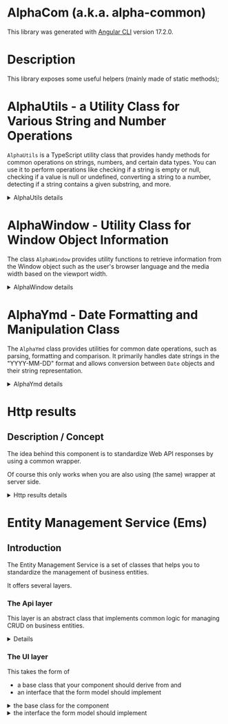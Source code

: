 # AlphaCom (a.k.a. alpha-common)

This library was generated with [Angular CLI](https://github.com/angular/angular-cli) version 17.2.0.

# Description

This library exposes some useful helpers (mainly made of static methods);

# AlphaUtils - a Utility Class for Various String and Number Operations

`AlphaUtils` is a TypeScript utility class that provides handy methods for common operations on strings, numbers, and certain data types. You can use it to perform operations like checking if a string is empty or null, checking if a value is null or undefined, converting a string to a number, detecting if a string contains a given substring, and more.

<details>

<summary>AlphaUtils details</summary>

## Table of Contents

- [Method Detail](#method-detail)
  - [eon()](#eon)
  - [isNull()](#isnull)
  - [toNumberOrNull()](#tonumberornull)
  - [contains()](#contains)
  - [toLocaleCurrency()](#tolocalecurrency)
  - [round()](#round)
  - [dataUrlToBlob()](#dataurltoblob)
  - [dataUrlToUint8Array()](#dataurltouint8array)
  - [b64ToUint8Array()](#b64touint8array)
  - [b64ToBlob()](#b64toblob)
  - [getBlobUrl()](#getbloburl)

## Method Detail

### eon

Checks if a string is null or empty.

**Parameters:**

`str` (string | undefined): The string to evaluate.

**Returns:**

(boolean): True if the string is null or empty, false otherwise.

---

### isNull

Checks if a value is null or undefined.

**Parameters:**

`val` (any): The value to check.

**Returns:**

(boolean): True if the value is null or undefined, otherwise false.

---

### toNumberOrNull

Converts a string to a number. Returns null when the value is undefined or cannot be converted to a number.

**Parameters:**

`val` (string | undefined): The value to be converted to a number.

**Returns:**

(number | null): The converted number value or null if the value is undefined or cannot be converted to a number.

---

### contains

Returns true if the string to find is found in the string to evaluate.

**Parameters:**

`strToCheck` (string): The string to evaluate.

`stringToFind` (string): The string to find within the string to evaluate.

**Note:** this method is case-sensitive.

**Returns:**

(boolean): True if the `strToCheck` contains `stringToFind`. False otherwise.

---

### toLocaleCurrency

Converts a numerical value to a currency representation with the specified locale, number of digits, and currency.

**Parameters:**

- `value` (number): The numerical value to be converted.
- `locale` (string, Optional): The locale code to be used for formatting the currency.
- `nbDigits` (number, Optional): The number of digits to be shown after the decimal point. Default is 2.
- `currency` (string, Optional): The currency code to be used for formatting the currency. Default is "EUR".

**Returns:**

(string): The converted currency representation of the value.

---

### round

Rounds the given value to the specified precision.

**Parameters:**

- `value` (number): The value to be rounded.
- `precision` (number, Optional): The number of decimal places to round to. Default is 0.

**Returns:**

(number): The rounded value.

---

### dataUrlToBlob

Converts a data URL string to a Blob object.

**Parameters:**

- `dataUrl` (string): The data URL to convert.
- `sliceSize` (number, Optional): The slice size for splitting the base64 data. Defaults to 512.

**Returns:**

(Blob): The converted Blob object.

---

### dataUrlToUint8Array

Converts a data URL to Uint8Array.

**Parameters:**

- `dataUrl` (string): The data URL to convert.
- `sliceSize` (number, Optional): The slice size for dividing the base64 string into chunks.

**Returns:**

(Uint8Array): The converted Uint8Array.

---

### b64ToUint8Array

Converts a base64 string to a Uint8Array.

**Parameters:**

- `b64Data` (string): The base64 string to convert.
- `sliceSize` (number, Optional): The size of each slice when converting the base64 string. Default is 512.

**Returns:**

(Uint8Array): The converted Uint8Array.

---

### b64ToBlob

Converts a base64 string to a Blob object.

**Parameters:**

- `b64Data` (string): The base64 string to convert.
- `contentType` (string, Optional): The content type of the Blob.
- `sliceSize` (number, Optional): The size of each slice for dividing the base64 data into chunks.

**Returns:**

(Blob): The resulting Blob object.

---

### getBlobUrl

Get the URL of a blob from base64 data.

**Parameters:**

- `b64Data` (string): The base64 encoded data.
- `contentType` (string, Optional): The type of the data.
- `sliceSize` (number, Optional): The size of each slice.

**Returns:**

(string): The URL of the blob.
</details>

# AlphaWindow - Utility Class for Window Object Information

The class `AlphaWindow` provides utility functions to retrieve information from the Window object such as the user's browser language and the media width based on the viewport width.

<details >
<summary> AlphaWindow details </summary>  

## Table of Contents

- [Method Detail](#method-detail)
  - [navigatorLanguageCode](#navigatorlanguagecode)
  - [mediaWidth](#mediawidth)

## Method Detail

### navigatorLanguageCode

Retrieves the language code of the user's browser.

**Returns:**

(string): The language code of the user's browser. Returns 'en' if the language cannot be determined.

---

### mediaWidth

Returns the media width based on the current viewport width.

The returned value can be one of the following: 'xs' (for viewports less than 576 pixels wide),
'sm' (for viewports 576 pixels wide and up),
'md' (for viewports 768 pixels wide and up), 'lg' (for viewports 992 pixels wide and up), 'xl' (for viewports 1200 pixels wide and up).

**Returns:**

('xs' | 'sm' | 'md' | 'lg' | 'xl'): The media width.

</details>

# AlphaYmd - Date Formatting and Manipulation Class

The `AlphaYmd` class provides utilities for common date operations, such as parsing, formatting and comparison. It primarily handles date strings in the "YYYY-MM-DD" format and allows conversion between `Date` objects and their string representation.

<details>
<summary>AlphaYmd details</summary>

## Table of Contents

- [Method Detail](#method-detail)
  - [parse](#parse)
  - [stringify](#stringify)
  - [format](#format)
  - [formatRange](#formatRange)
  - [toYmd](#toYmd)
  - [inYmdRange](#inYmdRange)
  - [ymdEqual](#ymdEqual)
  - [ymdCompare](#ymdCompare)

## Method Detail

### parse

Parses a string representing a date in the format "yyyy-MM-dd" and returns a `Date` object.

**Parameters:**

`ymd` (string): The string representing the date in "yyyy-MM-dd" format.

**Returns:**

(Date): The parsed Date object.

---

### stringify

Converts the date stored in the object to a string representation in the format 'YYYY-MM-DD'.

**Returns:**

(string): The string representation of the date.

---

### format

Formats the date using the specified format. 

**Parameters:**

`format` (string, Optional): The format to use for formatting the date.
There are 4 supported formats : YMD, DMY, MDY and DM

`sep` (string, Optional): The separator to use. It can be 'Slash' or 'Dash'.

**Returns:**

(string): The formatted date string.

---

### formatRange

Formats the range of dates.

**Parameters:**

`startDate`  (Date): The start date of the range.

`endDate`    (Date): The end date of the range.

`ragneSep`  (string, Optional): The separator between the dates. Default is '-'.

`format` (string, Optional): The format to use for formatting the date. There are 4 supported formats : YMD, DMY, MDY and DM

`sep` (string, Optional): The separator to use. It can be 'Slash' or 'Dash'.

**Returns:**

(string): The formatted range of dates.

---

### toYmd

Converts the given date to a string in the format "YYYY-MM-DD" and then parses it back to a `Date` object. This can be useful for normalizing the time component of the date.

**Parameters:**

`date` (Date): The date to be converted.

**Returns:**

(Date): The converted date in the format "YYYY-MM-DD".

---

### inYmdRange

Checks if a given date is within a range of minimum and maximum dates.

**Parameters:**

`date`    (Date): The date to check.

`minDate` (Date): The minimum date of the range.

`maxDate` (Date): The maximum date of the range.

**Returns:**

(boolean): True if the date is within the range, false otherwise.

---

### ymdEqual

Checks if two dates have the same year, month, and day.

**Parameters:**

`dt0` (Date): The first date.

`dt1` (Date): The second date.

**Returns:**

(boolean): Returns true if the two dates have the same year, month, and day; otherwise, returns false.

---

### ymdCompare

Compares two dates and returns the comparison result.

**Parameters:**

`dt0` (Date): The first date to compare.

`dt1` (Date): The second date to compare.

**Returns:**

(number): Returns `0` if the dates are equal, `-1` if `dt0` < `dt1`, and `1` if `dt0` > `dt1`.

</details>

# Http results

## Description / Concept

The idea behind this component is to standardize Web API responses by using a common wrapper.

Of course this only works when you are also using (the same) wrapper at server side.

<details>
<summary>Http results details</summary>

The wrapper carries down the following information from the server.

* a status (AlphaSeverityEnum) that specifies how good the server processed the request.
* the mutation (AlphaMutationEnum) that specifies what (CRUD) action was taken by the server
* a list of notifications where you'll find any warning or error
* a flag (hasMoreResult) that tells the client that a paged list contains more elements
* the server response that can take two forms
  * an object
  * a list of objects

## Implementation

The wrapper is implemented as a base class and two generic subclasses.

```typescript
import {AlphaEnumSeverity, AlphaSeverityEnum} from "./alpha-severity-enum";
import {AlphaEnumMutation, AlphaMutationEnum} from "./alpha-mutation-enum";
import {AlphaHttpResultNotification} from "./alpha-http-result-notification";

export class AlphaHttpResult {
  status: AlphaSeverityEnum;
  mutation: AlphaMutationEnum;
  notifications: AlphaHttpResultNotification[];
  hasMoreResults: boolean;
  get failure(): boolean {
    return this.status === AlphaSeverityEnum.Error
      || this.status === AlphaSeverityEnum.Fatal;
  }
  get success(): boolean {
    return !this.failure;
  }

  get message(): string {
    return this.notifications
      .map(n => n.message)
      .join(", ");
  }

  protected constructor(
    status: AlphaSeverityEnum,
    mutation: AlphaMutationEnum,
    notifications: AlphaHttpResultNotification[],
    hasMoreResults: boolean) {
    this.status = status;
    this.mutation = mutation;
    this.notifications = notifications;
    this.hasMoreResults = hasMoreResults;
  }

  static factorFromDso(dso:{
    statusCode: string,
    mutationCode: string,
    notifications: any[],
    hasMoreResults: boolean
  }): AlphaHttpResult {
    return new AlphaHttpResult(
      AlphaEnumSeverity.getValue(dso.statusCode),
      AlphaEnumMutation.getValue(dso.mutationCode),
      dso.notifications.map(
        (n: any) => AlphaHttpResultNotification.factorFromDso(n)),
      dso.hasMoreResults);
  }

}

export class AlphaHttpObjectResult<T> extends AlphaHttpResult {

  data: T;

  private constructor(
    status: AlphaSeverityEnum,
    mutation: AlphaMutationEnum,
    notifications: AlphaHttpResultNotification[],
    hasMoreResults: boolean,
    data: T) {
    super(status, mutation, notifications, hasMoreResults);
    this.data = data;
  }

  static override factorFromDso<T>(
    dso: any,
    factor?: (dsoData: any) => T): AlphaHttpObjectResult<T> {
    const data: T = dso.data == null
      ? null
      : factor ? factor(dso.data) : dso.data;
    return new AlphaHttpObjectResult<T>(
      AlphaEnumSeverity.getValue(dso.statusCode),
      AlphaEnumMutation.getValue(dso.mutationCode),
      dso.notifications.map(
        (n: any) => AlphaHttpResultNotification.factorFromDso(n)),
      dso.hasMoreResults,
      data);
  }

}

export class AlphaHttpListResult<T> extends AlphaHttpResult {
  data: T[];

  constructor(
    status: AlphaSeverityEnum,
    mutation: AlphaMutationEnum,
    notifications: AlphaHttpResultNotification[],
    hasMoreResults: boolean,
    data: T[]) {
    super(status, mutation, notifications, hasMoreResults);
    this.data = data;
  }

  static override factorFromDso<T>(
    dso: any,
    factor?: (dsoData: any) => T): AlphaHttpListResult<T> {

    const dsoList = dso.data as any[];
    const data: T[] = dsoList.map(
      (dsoListItem: any) => factor
        ? factor(dsoListItem)
        : dsoListItem);
    return new AlphaHttpListResult<T>(
      AlphaEnumSeverity.getValue(dso.statusCode),
      AlphaEnumMutation.getValue(dso.mutationCode),
      dso.notifications.map(
        (n: any) => AlphaHttpResultNotification.factorFromDso(n)),
      dso.hasMoreResults,
      data);
  }
}
```
</details>

# Entity Management Service (Ems)

## Introduction

The Entity Management Service is a set of classes that helps you to standardize the management of business entities.

It offers several layers.

### The Api layer

This layer is an abstract class that implements common logic for managing CRUD on business entities.

<details>

# AlphaEmsBaseApi class

The `AlphaEmsBaseApi` is an abstract base class aiming to provide foundational functionality for AlphaEms related operations involving HTTP requests.

## Concept

The model is built upon the following principle

Business entities can be divided (sliced) into two levels

The _**Head**_ represents the minimum information to be shown in lists.

The _**Body**_ extends the _Head_ information enabling to show the full details for a given entity

The _**EditInfo**_ (Ei) that contains all necessary info when it comes to _create_ or _update_ a given entity.

Let's provide a short example to make thinks clearer

The business entity **Customer** contains the following fields

* Id
* Name
* Address
* Country
* PreferredLanguage

Let's see how we can slice this information

### Head

The head for the customer entity will typically contain

* Id
* Name

### Body

The body for the customer will contain

* All head fields (inheritance)
* Address
* Country
* PreferredLanguage

### EditInfo (Ei)

When it comes to create or update a customer the user will need to get a list of countries and a list of languages to select from

* List of country (heads of country entity)
* List of language (heads of language entity)

Knowing this we can now look into the AlphaEmsBaseApi class

## Constructor

The `AlphaEmsBaseApi` takes the following parameters when initializing:

- `mEms`: An instance of the `AlphaEmsService`.
- `mHttp`: An instance of the `HttpClient`.
- `mContext`: A context string used for handling errors
- `mBaseUrl`: The base URL for the service controller
- `factorHead`, `factorBody`, `factorEi`: Functions that transforms a response object into the respective slides (Head, Body, Ei) for a given entity

### Methods

#### list(authorize: boolean, skip: number, take: number, options?: Map<string, string>, methodName?: string)

The `list` method sends a GET request to the API to fetch a list of entity heads.

The number of items to skip and take can be defined.

It also allows authorizing the request.

the options parameter is a map that enables the client to send a list of parameters to the server.

#### getBody(authorize: boolean, keys: string[], options?: Map<string, string>, methodName?: string)

The `getBody` method retrieves the body of the entity for a particular set of keys.

It has an option to authorize the request.

#### getBodyFe(keys: string[], options?: Map<string, string>, methodName?: string)

Read getBody for Edit

The `getBodyFe` method is similar to `getBody` but returns an observable of `IAlphaEmsEditContainer<TB, TE>`.

The method returns a container that contains
* The body
* The Edit info

## getEi(options?: Map<string, string>, methodName?: string)

The `getEi` method is used for getting the Edit info needed for creating an entity.

## baseCreate(body: any, methodName?: string)

The `baseCreate` method sends a POST request to the API to create a new entity.

It will emit a 'create' event on successful creation.

## baseUpdate(body: any, methodName?: string)

The `baseUpdate` method sends a POST request to the server to update an existing entity.

It will emit an 'update' event on successful update.

## delete(keys: string[], options?: Map<string, string>, methodName?: string)

The `delete` method is used for deleting an existing entity.

It will emit a 'delete' or 'update' event on success depending on the response.

</details>

### The UI layer

This takes the form of 
* a base class that your component should derive from and 
* an interface that the form model should implement 

<details>
<summary>the base class for the component</summary>

# AlphaEmsBaseComponent

The AlphaEmsBaseComponent is an abstract class that provides base functionality for performing CRUD operations on a form. It is a generic class that takes three parameters `TH`, `TB`, and `TE`.

## Properties

- `busy` (boolean): Flag that indicates whether the form is currently busy.
- `verbose` (boolean): Flag that indicates whether to log the outputs in console.
- `api` (AlphaEmsBaseApi<TH, TB, TE>): The API service providing necessary methods.
- `allowAnonymousRead` (boolean): Flag that indicates whether read is allowed for anonymous. Default is true.

## Methods

The methods include various operations like loading the form, saving the form, and deleting the form data. The detailed description of the methods along with their parameters and return types are as follows:

- `loadForm(fi: AlphaEmsFormInput<TB>): Observable<IAlphaEmsFormModel<TH, TB, TE>>`

  Loads the form based on the mode (read, edit, or new) set in AlphaEmsFormInput fi. Returns an observable of the form that should be cast to the concrete form.

- `save(fm: IAlphaEmsFormModel<TH, TB, TE>): Observable<AlphaEmsFormResult<TB>>`

  Saves the form and returns an observable with the form result. This method also manages the busy state.

- `delete(options?: Map<string, string>): Observable<AlphaEmsFormResult<TB>>`

  Deletes the form data and returns an observable of the form result. This method also manages the busy state.

## Usage

To use this class, create a new class and extend the AlphaEmsBaseComponent class. Override the necessary methods.

</details>

<details>
<summary>the interface the form model should implement</summary>

```typescript

import {Observable} from "rxjs";
import {AlphaEmsFormInput} from "./alpha-ems-form-input";
import {AlphaEmsBaseApi} from "./alpha-ems-base-api";

export interface IAlphaEmsFormModel<TH, TB, TE> {
  api: AlphaEmsBaseApi<TH, TB, TE>;
  fi: AlphaEmsFormInput<TB>;
  body: TB | undefined;
  ei: TE | undefined;
  invalid: boolean;
  populateForRead(body: TB): void;
  populateForNew(ei: TE): void;
  populateForEdit(ei: TE, body: TB): void;
  createEntity(): Observable<TB>;
  updateEntity(): Observable<TB>;
}


```

</details>
